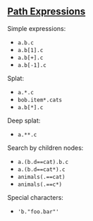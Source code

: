 ## [Path Expressions](https://mikefarah.gitbook.io/yq/usage/path-expressions)

Simple expressions:
* `a.b.c`
* `a.b[1].c`
* `a.b[+].c`
* `a.b[-1].c`

Splat:
* `a.*.c`
* `bob.item*.cats`
* `a.b[*].c`

Deep splat:
* `a.**.c`

Search by children nodes:
* `a.(b.d==cat).b.c`
* `a.(b.d==cat*).c`
* `animals(.==cat)`
* `animals(.==c*)`

Special characters:
* `'b."foo.bar"'`

